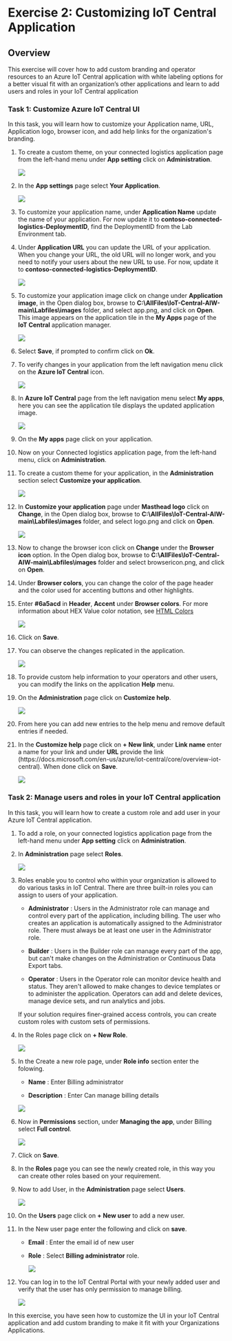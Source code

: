 # Exercise 2: Customizing IoT Central Application

## Overview

This exercise will cover how to add custom branding and operator resources to an Azure IoT Central application with white labeling options for a better visual fit with an organization’s other applications and learn to add users and roles in your IoT Central application

### Task 1: Customize Azure IoT Central UI 

In this task, you will learn how to customize your Application name, URL, Application logo, browser icon, and add help links for the organization's branding. 

1. To create a custom theme, on your connected logistics application page from the left-hand menu under **App setting** click on **Administration**.

    ![](media/img48.png)

1. In the **App settings** page select **Your Application**. 

    ![](media/img47.png)

1. To customize your application name, under **Application Name** update the name of your application. For now update it to **contoso-connected-logistics-DeploymentID**, find the DeploymentID from the Lab Environment tab.

1. Under **Application URL** you can update the URL of your application. When you change your URL, the old URL will no longer work, and you need to notify your users about the new URL to use. For now, update it to **contoso-connected-logistics-DeploymentID**.
 
    ![](media/img49.png)
  
1. To customize your application image click on change under **Application image**, in the Open dialog box, browse to **C:\AllFiles\IoT-Central-AIW-main\Labfiles\images** folder, and select app.png, and click on **Open**. This image appears on the application tile in the **My Apps** page of the **IoT Central** application manager.

    ![](media/img50.png)

1. Select **Save**, if prompted to confirm click on **Ok**.

1. To verify changes in your application from the left navigation menu click on the **Azure IoT Central** icon. 

   ![](media/img124.png)

1. In **Azure IoT Central** page from the left navigation menu select **My apps**, here you can see the application tile displays the updated application image.

   ![](media/img125.png)

1. On the **My apps** page click on your application. 

1. Now on your Connected logistics application page, from the left-hand menu, click on **Administration**.

1. To create a custom theme for your application, in the **Administration** section select **Customize your application**.

      ![](media/img52.png)

1. In **Customize your application** page under **Masthead logo** click on **Change**, in the Open dialog box, browse to **C:\AllFiles\IoT-Central-AIW-main\Labfiles\images** folder, and select logo.png and click on **Open**.

      ![](media/img53.png)

1. Now to change the browser icon click on **Change** under the **Browser icon** option. In the Open dialog box, browse to **C:\AllFiles\IoT-Central-AIW-main\Labfiles\images** folder and select browsericon.png, and click on **Open**. 

1. Under **Browser colors**, you can change the color of the page header and the color used for accenting buttons and other highlights. 

1. Enter **#6a5acd** in **Header**, **Accent** under **Browser colors**. For more information about HEX Value color notation, see [HTML Colors](https://www.w3schools.com/html/html_colors.asp)

    ![](media/img54.png)

1. Click on **Save**.

1. You can observe the changes replicated in the application.

   ![](media/img126.png)

1. To provide custom help information to your operators and other users, you can modify the links on the application **Help** menu.

1. On the **Administration** page click on **Customize help**.

   ![](media/img55.png)

1. From here you can add new entries to the help menu and remove default entries if needed.

1. In the **Customize help** page click on **+ New link**,  under **Link name** enter a name for your link and under **URL** provide the link (https://<span></span>docs.microsoft.com/en-us/azure/iot-central/core/overview-iot-central). When done click on **Save**.

   ![](media/img57.png)
   
### Task 2: Manage users and roles in your IoT Central application

In this task, you will learn how to create a custom role and add user in your Azure IoT Central application.
   
1. To add a role, on your connected logistics application page from the left-hand menu under **App setting** click on **Administration**.

1. In **Administration** page select **Roles**. 

   ![](media/img157.png)

1. Roles enable you to control who within your organization is allowed to do various tasks in IoT Central. There are three built-in roles you can assign to users of your application.

    - **Administrator** : Users in the Administrator role can manage and control every part of the application, including billing. The user who creates an application is automatically assigned to the Administrator role. There must always be at least one user in the Administrator role.
    
    - **Builder** : Users in the Builder role can manage every part of the app, but can't make changes on the Administration or Continuous Data Export tabs.
    
    - **Operator** : Users in the Operator role can monitor device health and status. They aren't allowed to make changes to device templates or to administer the application. Operators can add and delete devices, manage device sets, and run analytics and jobs.
    
    If your solution requires finer-grained access controls, you can create custom roles with custom sets of permissions.

1. In the Roles page click on **+ New Role**.

   ![](media/img158.png)

1. In the Create a new role page, under **Role info** section enter the folowing.
   
   - **Name** : Enter Billing administrator
   
   - **Description** : Enter Can manage billing details
   
   ![](media/img159.png)
   
1.  Now in **Permissions** section, under **Managing the app**, under Billing select **Full control**.

    ![](media/img160.png)

1.  Click on **Save**.

1.  In the **Roles** page you can see the newly created role, in this way you can create other roles based on your requirement.

1.  Now to add User, in the **Administration** page select **Users**. 

    ![](media/img161.png)

1. On the **Users** page click on **+ New user** to add a new user.

1. In the New user page enter the following and click on **save**.

   - **Email** : Enter the email id of new user
   
   - **Role** : Select **Billing administrator** role.
   
     ![](media/img162.png)
       
1. You can log in to the IoT Central Portal with your newly added user and verify that the user has only permission to manage billing.

   ![](media/img163.png)

In this exercise, you have seen how to customize the UI in your IoT Central application and add custom branding to make it fit with your Organizations Applications.

